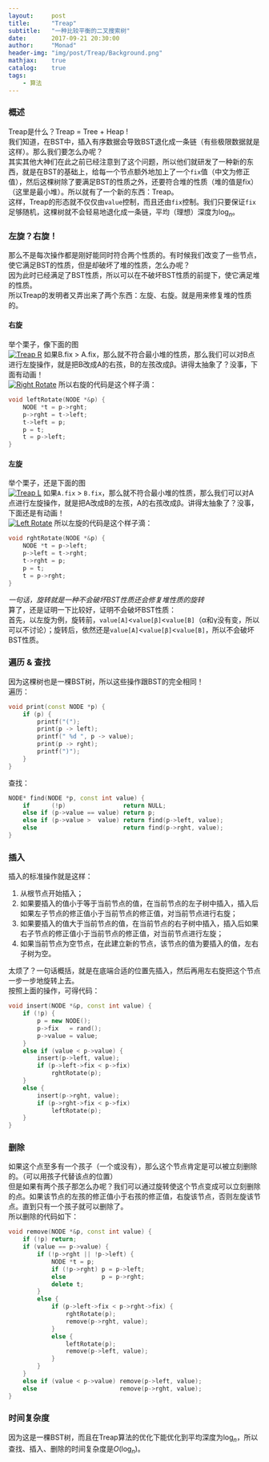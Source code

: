 ```yaml
---
layout:     post
title:      "Treap"
subtitle:   "一种比较平衡的二叉搜索树"
date:       2017-09-21 20:30:00
author:     "Monad"
header-img: "img/post/Treap/Background.png"
mathjax:    true
catalog:    true
tags:
    - 算法
---
```


### 概述
Treap是什么？Treap = Tree + Heap !  
我们知道，在BST中，插入有序数据会导致BST退化成一条链（有些极限数据就是这样）。那么我们要怎么办呢？  
其实其他大神们在此之前已经注意到了这个问题，所以他们就研发了一种新的东西，就是在BST的基础上，给每一个节点额外地加上了一个`fix`值（中文为修正值），然后这棵树除了要满足BST的性质之外，还要符合堆的性质（堆的值是fix）（这里是最小堆）。所以就有了一个新的东西：Treap。  
这样，Treap的形态就不仅仅由`value`控制，而且还由`fix`控制。我们只要保证`fix`足够随机，这棵树就不会轻易地退化成一条链，平均（理想）深度为$\log_n$。

### 左旋？右旋！
那么不是每次操作都是刚好能同时符合两个性质的。有时候我们改变了一些节点，使它满足BST的性质，但是却破坏了堆的性质，怎么办呢？  
因为此时已经满足了BST性质，所以可以在不破坏BST性质的前提下，使它满足堆的性质。  
所以Treap的发明者又弄出来了两个东西：左旋、右旋。就是用来修复堆的性质的。
#### 右旋
举个栗子，像下面的图  
[![Treap R](/img/post/Treap/RightRotate.png)](/img/post/Treap/RightRotate.png)
如果B.fix > A.fix，那么就不符合最小堆的性质，那么我们可以对B点进行左旋操作，就是把B改成A的右孩，B的左孩改成β。讲得太抽象了？没事，下面有动画！  
[![Right Rotate](/img/post/Treap/RightRotating.gif)](/img/post/Treap/RightRotating.gif)
所以右旋的代码是这个样子滴：
``` c++
void leftRotate(NODE *&p) {
    NODE *t = p->rght;
    p->rght = t->left;
    t->left = p;
    p = t;
    t = p->left;
}
```

#### 左旋
举个栗子，还是下面的图  
[![Treap L](/img/post/Treap/LeftRotate.png)](/img/post/Treap/LeftRotate.png)
如果`A.fix` > `B.fix`，那么就不符合最小堆的性质，那么我们可以对A点进行左旋操作，就是把A改成B的左孩，A的右孩改成β。讲得太抽象了？没事，下面还是有动画！  
[![Left Rotate](/img/post/Treap/LeftRotating.gif)](/img/post/Treap/LeftRotating.gif)
所以左旋的代码是这个样子滴：
``` c++
void rghtRotate(NODE *&p) {
    NODE *t = p->left;
    p->left = t->rght;
    t->rght = p;
    p = t;
    t = p->rght;
}
```

*一句话，旋转就是一种不会破坏BST性质还会修复堆性质的旋转*  
算了，还是证明一下比较好，证明不会破坏BST性质：  
首先，以左旋为例，旋转前，`value[A]`<`value[β]`<`value[B]`（α和γ没有变，所以可以不讨论）；旋转后，依然还是`value[A]`<`value[β]`<`value[B]`，所以不会破坏BST性质。

### 遍历 & 查找
因为这棵树也是一棵BST树，所以这些操作跟BST的完全相同！  
遍历：
``` c++
void print(const NODE *p) {
    if (p) {
        printf("(");
        print(p -> left);
        printf(" %d ", p -> value);
        print(p -> rght);
        printf(")");
    }
}
```
查找：
``` c++
NODE* find(NODE *p, const int value) {
    if      (!p)                return NULL;
    else if (p->value == value) return p;
    else if (p->value >  value) return find(p->left, value);
    else                        return find(p->rght, value);
}
```

### 插入
插入的标准操作就是这样：
1. 从根节点开始插入；  
2. 如果要插入的值小于等于当前节点的值，在当前节点的左子树中插入，插入后如果左子节点的修正值小于当前节点的修正值，对当前节点进行右旋；  
3. 如果要插入的值大于当前节点的值，在当前节点的右子树中插入，插入后如果右子节点的修正值小于当前节点的修正值，对当前节点进行左旋；  
4. 如果当前节点为空节点，在此建立新的节点，该节点的值为要插入的值，左右子树为空。  

太烦了？一句话概括，就是在底端合适的位置先插入，然后再用左右旋把这个节点一步一步地旋转上去。  
按照上面的操作，可得代码：
``` c++
void insert(NODE *&p, const int value) {
    if (!p) {
        p = new NODE();
        p->fix   = rand();
        p->value = value;
    }
    else if (value < p->value) {
        insert(p->left, value);
        if (p->left->fix < p->fix)
            rghtRotate(p);
    }
    else {
        insert(p->rght, value);
        if (p->rght->fix < p->fix)
            leftRotate(p);
    }
}
```

### 删除
如果这个点至多有一个孩子（一个或没有），那么这个节点肯定是可以被立刻删除的。（可以用孩子代替该点的位置）  
但是如果有两个孩子那怎么办呢？我们可以通过旋转使这个节点变成可以立刻删除的点。如果该节点的左孩的修正值小于右孩的修正值，右旋该节点，否则左旋该节点。直到只有一个孩子就可以删除了。  
所以删除的代码如下：
``` c++
void remove(NODE *&p, const int value) {
    if (!p) return;
    if (value == p->value) {
        if (!p->rght || !p->left) {
            NODE *t = p;
            if (!p->rght) p = p->left;
            else          p = p->rght;
            delete t;
        }
        else {
            if (p->left->fix < p->rght->fix) {
                rghtRotate(p);
                remove(p->rght, value);
            }
            else {
                leftRotate(p);
                remove(p->left, value);
            }
        }
    }
    else if (value < p->value) remove(p->left, value);
    else                       remove(p->rght, value);
}
```

### 时间复杂度
因为这是一棵BST树，而且在Treap算法的优化下能优化到平均深度为$\log_n$，所以查找、插入、删除的时间复杂度是$O(\log_n)$。
